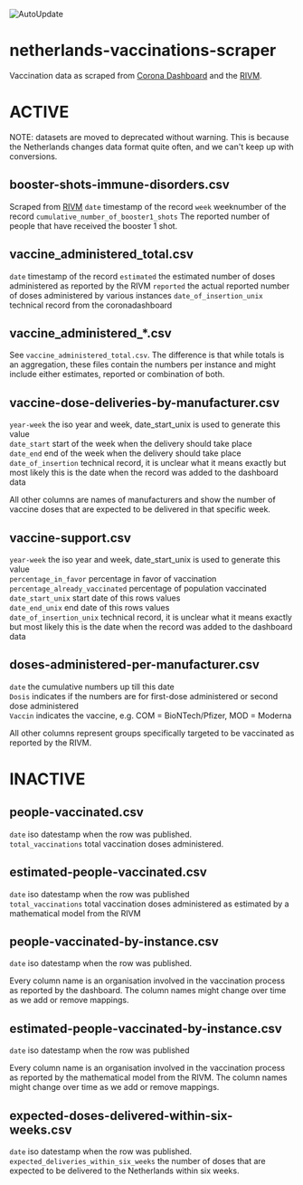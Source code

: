 ![AutoUpdate](https://github.com/Sikerdebaard/netherlands-vaccinations-scraper/workflows/AutoUpdate/badge.svg)


# netherlands-vaccinations-scraper
Vaccination data as scraped from [Corona Dashboard](https://coronadashboard.rijksoverheid.nl/landelijk/vaccinaties) and the [RIVM](https://www.rivm.nl/covid-19-vaccinatie/cijfers-vaccinatieprogramma).  

# ACTIVE
NOTE: datasets are moved to deprecated without warning. This is because the Netherlands changes data format quite often, and we can't keep up with conversions.

## booster-shots-immune-disorders.csv
Scraped from [RIVM](https://www.rivm.nl/covid-19-vaccinatie/cijfers-vaccinatieprogramma)
`date` timestamp of the record
`week` weeknumber of the record
`cumulative_number_of_booster1_shots` The reported number of people that have received the booster 1 shot.

## vaccine_administered_total.csv
`date` timestamp of the record
`estimated` the estimated number of doses administered as reported by the RIVM
`reported` the actual reported number of doses administered by various instances
`date_of_insertion_unix` technical record from the coronadashboard

## vaccine_administered_*.csv
See `vaccine_administered_total.csv`. The difference is that while totals is an aggregation, these files contain the numbers per instance and might include either estimates, reported or combination of both.

## vaccine-dose-deliveries-by-manufacturer.csv 
`year-week` the iso year and week, date_start_unix is used to generate this value  
`date_start` start of the week when the delivery should take place  
`date_end` end of the week when the delivery should take place  
`date_of_insertion` technical record, it is unclear what it means exactly but most likely this is the date when the record was added to the dashboard data  

All other columns are names of manufacturers and show the number of vaccine doses that are expected to be delivered in that specific week.



## vaccine-support.csv 
`year-week` the iso year and week, date_start_unix is used to generate this value  
`percentage_in_favor` percentage in favor of vaccination  
`percentage_already_vaccinated` percentage of population vaccinated  
`date_start_unix` start date of this rows values  
`date_end_unix` end date of this rows values    
`date_of_insertion_unix` technical record, it is unclear what it means exactly but most likely this is the date when the record was added to the dashboard data  


## doses-administered-per-manufacturer.csv
`date` the cumulative numbers up till this date  
`Dosis` indicates if the numbers are for first-dose administered or second dose administered  
`Vaccin` indicates the vaccine, e.g. COM = BioNTech/Pfizer, MOD = Moderna  

All other columns represent groups specifically targeted to be vaccinated as reported by the RIVM.  

# INACTIVE
## people-vaccinated.csv
`date` iso datestamp when the row was published.  
`total_vaccinations` total vaccination doses administered.

## estimated-people-vaccinated.csv
`date` iso datestamp when the row was published  
`total_vaccinations` total vaccination doses administered as estimated by a mathematical model from the RIVM  

## people-vaccinated-by-instance.csv
`date` iso datestamp when the row was published.  

Every column name is an organisation involved in the vaccination process as reported by the dashboard. The column names might change over time as we add or remove mappings.  

## estimated-people-vaccinated-by-instance.csv
`date` iso datestamp when the row was published  

Every column name is an organisation involved in the vaccination process as reported by the mathematical model from the RIVM. The column names might change over time as we add or remove mappings.  

## expected-doses-delivered-within-six-weeks.csv
`date` iso datestamp when the row was published.  
`expected_deliveries_within_six_weeks` the number of doses that are expected to be delivered to the Netherlands within six weeks.

